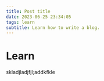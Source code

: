 ```yaml
---
title: Post title
date: 2023-06-25 23:34:05
tags: learn
subtitle: Learn how to write a blog.
---
```

# Learn 

skladjladjfjl;addkfkle

![]()